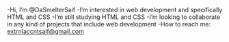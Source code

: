 -Hi, I’m @DaSmelterSaif
-I’m interested in web development and specifically HTML and CSS
-I’m still studying HTML and CSS
-I’m looking to collaborate in any kind of projects that include web development
-How to reach me: extrnlaccntsaif@gmail.com

<!---
DaSmelterSaif/DaSmelterSaif is a ✨ special ✨ repository because its `README.md` (this file) appears on your GitHub profile.
You can click the Preview link to take a look at your changes.
--->
